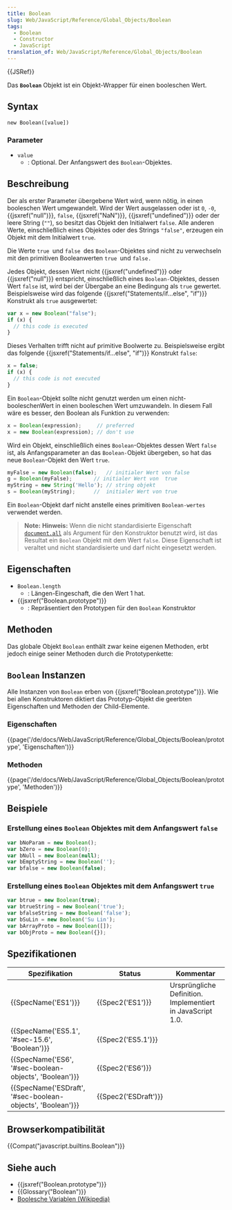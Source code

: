 ```yaml
---
title: Boolean
slug: Web/JavaScript/Reference/Global_Objects/Boolean
tags:
  - Boolean
  - Constructor
  - JavaScript
translation_of: Web/JavaScript/Reference/Global_Objects/Boolean
---
```

{{JSRef}}

Das **`Boolean`** Objekt ist ein Objekt-Wrapper für einen booleschen Wert.

## Syntax

    new Boolean([value])

### Parameter

- `value`
  - : Optional. Der Anfangswert des `Boolean`-Objektes.

## Beschreibung

Der als erster Parameter übergebene Wert wird, wenn nötig, in einen booleschen Wert umgewandelt. Wird der Wert ausgelassen oder ist `0`, `-0`, {{jsxref("null")}}, `false`, {{jsxref("NaN")}}, {{jsxref("undefined")}} oder der leere String (`""`), so besitzt das Objekt den Initialwert `false`. Alle anderen Werte, einschließlich eines Objektes oder des Strings `"false"`, erzeugen ein Objekt mit dem Initialwert `true`.

Die Werte `true `und `false `des `Boolean`-Objektes sind nicht zu verwechseln mit den primitiven Booleanwerten `true `und `false.`

Jedes Objekt, dessen Wert nicht {{jsxref("undefined")}} oder {{jsxref("null")}} entspricht, einschließlich eines `Boolean-`Objektes, dessen Wert `false` ist, wird bei der Übergabe an eine Bedingung als `true` gewertet. Beispielsweise wird das folgende {{jsxref("Statements/if...else", "if")}} Konstrukt als `true` ausgewertet:

```js
var x = new Boolean("false");
if (x) {
  // this code is executed
}
```

Dieses Verhalten trifft nicht auf primitive Boolwerte zu. Beispielsweise ergibt das folgende {{jsxref("Statements/if...else", "if")}} Konstrukt `false`:

```js
x = false;
if (x) {
  // this code is not executed
}
```

Ein `Boolean`-Objekt sollte nicht genutzt werden um einen nicht-booleschenWert in einen booleschen Wert umzuwandeln. In diesem Fall wäre es besser, den Boolean als Funktion zu verwenden:

```js
x = Boolean(expression);     // preferred
x = new Boolean(expression); // don't use
```

Wird ein Objekt, einschließlich eines `Boolean`-Objektes dessen Wert `false` ist, als Anfangsparameter an das `Boolean-`Objekt übergeben, so hat das neue `Boolean`-Objekt den Wert `true`.

```js
myFalse = new Boolean(false);   // initialer Wert von false
g = Boolean(myFalse);       // initialer Wert von  true
myString = new String('Hello'); // string objekt
s = Boolean(myString);      //  initialer Wert von true
```

Ein `Boolean`-Objekt darf nicht anstelle eines primitiven `Boolean-wertes `verwendet werden.

> **Note:** **Hinweis:** Wenn die nicht standardisierte Eigenschaft [`document.all`](/de/docs/Web/API/Document#Properties) als Argument für den Konstruktor benutzt wird, ist das Resultat ein `Boolean` Objekt mit dem Wert `false`. Diese Eigenschaft ist veraltet und nicht standardisierte und darf nicht eingesetzt werden.

## Eigenschaften

- `Boolean.length`
  - : Längen-Eingeschaft, die den Wert 1 hat.
- {{jsxref("Boolean.prototype")}}
  - : Repräsentiert den Prototypen für den `Boolean` Konstruktor

## Methoden

Das globale Objekt `Boolean` enthält zwar keine eigenen Methoden, erbt jedoch einige seiner Methoden durch die Prototypenkette:

## `Boolean` Instanzen

Alle Instanzen von `Boolean` erben von {{jsxref("Boolean.prototype")}}. Wie bei allen Konstruktoren diktiert das Prototyp-Objekt die geerbten Eigenschaften und Methoden der Child-Elemente.

### Eigenschaften

{{page('/de/docs/Web/JavaScript/Reference/Global_Objects/Boolean/prototype', 'Eigenschaften')}}

### Methoden

{{page('/de/docs/Web/JavaScript/Reference/Global_Objects/Boolean/prototype', 'Methoden')}}

## Beispiele

### Erstellung eines `Boolean` Objektes mit dem Anfangswert `false`

```js
var bNoParam = new Boolean();
var bZero = new Boolean(0);
var bNull = new Boolean(null);
var bEmptyString = new Boolean('');
var bfalse = new Boolean(false);
```

### Erstellung eines `Boolean` Objektes mit dem Anfangswert `true`

```js
var btrue = new Boolean(true);
var btrueString = new Boolean('true');
var bfalseString = new Boolean('false');
var bSuLin = new Boolean('Su Lin');
var bArrayProto = new Boolean([]);
var bObjProto = new Boolean({});
```

## Spezifikationen

| Spezifikation                                                                | Status                       | Kommentar                                                  |
| ---------------------------------------------------------------------------- | ---------------------------- | ---------------------------------------------------------- |
| {{SpecName('ES1')}}                                                     | {{Spec2('ES1')}}         | Ursprüngliche Definition. Implementiert in JavaScript 1.0. |
| {{SpecName('ES5.1', '#sec-15.6', 'Boolean')}}                 | {{Spec2('ES5.1')}}     |                                                            |
| {{SpecName('ES6', '#sec-boolean-objects', 'Boolean')}}     | {{Spec2('ES6')}}         |                                                            |
| {{SpecName('ESDraft', '#sec-boolean-objects', 'Boolean')}} | {{Spec2('ESDraft')}} |                                                            |

## Browserkompatibilität

{{Compat("javascript.builtins.Boolean")}}

## Siehe auch

- {{jsxref("Boolean.prototype")}}
- {{Glossary("Boolean")}}
- [Boolesche Variablen (Wikipedia)](https://de.wikipedia.org/wiki/Boolesche_Variable)
